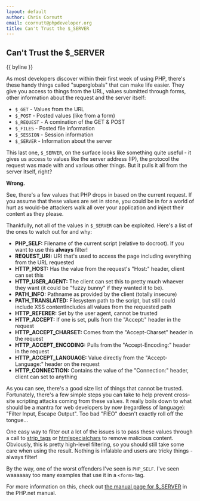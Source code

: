 ```yaml
---
layout: default
author: Chris Cornutt
email: ccornutt@phpdeveloper.org
title: Can't Trust the $_SERVER
---
```


Can't Trust the $_SERVER
------------

{{ byline }}

As most developers discover within their first week of using PHP, there's these handy
things called "superglobals" that can make life easier. They give you access to things
from the URL, values submitted through forms, other information about the request and 
the server itself:

* `$_GET` - Values from the URL
* `$_POST` - Posted values (like from a form)
* `$_REQUEST` - A comination of the GET & POST
* `$_FILES` - Posted file information
* `$_SESSION` - Session information
* `$_SERVER` - Information about the server

This last one, `$_SERVER`, on the surface looks like something quite useful - it gives
us access to values like the server address (IP), the protocol the request was made with
and various other things. But it pulls it all from the server itself, right? 

**Wrong.**

See, there's a few values that PHP drops in based on the current request. If you assume
that these values are set in stone, you could be in for a world of hurt as would-be 
attackers walk all over your application and inject their content as they please.

Thankfully, not all of the values in `$_SERVER` can be exploited. Here's a list of 
the ones to watch out for and why:

* **PHP_SELF:** 
    Filename of the current script (relative to docroot). If you want to use this
    **always** filter!
* **REQUEST_URI:**
    URI that's used to access the page including everything from the URL requested
* **HTTP_HOST:**
    Has the value from the request's "Host:" header, client can set this
* **HTTP_USER_AGENT:**
    The client can set this to pretty much whaever they want (it could be "fuzzy bunny"
    if they wanted it to be).
* **PATH_INFO:** 
    Pathname as provided by the client (totally insecure)
* **PATH_TRANSLATED:** 
    Filesystem path to the script, but still could include XSS contentIncludes all values from the requested path
* **HTTP_REFERER:** 
    Set by the user agent, cannot be trusted
* **HTTP_ACCEPT:**
    If one is set, pulls from the "Accept:" header in the request
* **HTTP_ACCEPT_CHARSET:**
    Comes from the "Accept-Charset" header in the request
* **HTTP_ACCEPT_ENCODING:**
    Pulls from the "Accept-Encoding:" header in the request
* **HTTP_ACCEPT_LANGUAGE:**
    Value directly from the "Accept-Language:" header on the request
* **HTTP_CONNECTION:**
    Contains the value of the "Connection:" header, client can set to anything

As you can see, there's a good size list of things that cannot be trusted. Fortunately,
there's a few simple steps you can take to help prevent cross-site scripting attacks 
coming from these values. It really boils down to what should be a mantra for web 
developers by now (regardless of language): "Filter Input, Escape Output". Too bad 
"FIEO" doesn't exactly roll off the tongue...

One easy way to filter out a lot of the issues is to pass these values through a 
call to [strip_tags](http://php.net/strip_tags) or [htmlspecialchars](http://php.net/htmlspecialchars)
to remove malicious content. Obviously, this is pretty high-level filtering, so you
should still take some care when using the result. Nothing is infalable and users 
are tricky things - always filter!

By the way, one of the worst offenders I've seen is `PHP_SELF`. I've seen waaaaaay too 
many examples that use it in a `<form>` tag.

For more information on this, check out [the manual page for $_SERVER](http://www.php.net/manual/en/reserved.variables.server.php) in the PHP.net manual.



